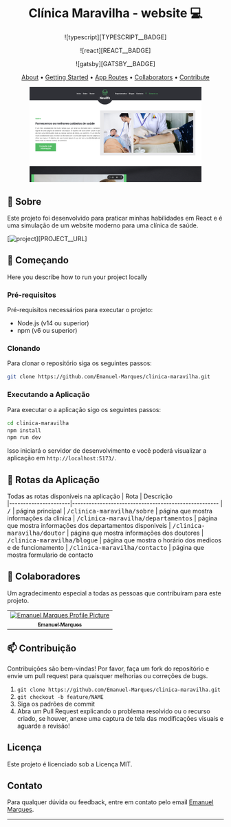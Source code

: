 [JAVASCRIPT__BADGE]: https://img.shields.io/badge/Javascript-000?style=for-the-badge&logo=javascript
[TYPESCRIPT__BADGE]: https://img.shields.io/badge/typescript-D4FAFF?style=for-the-badge&logo=typescript
[REACT__BADGE]: https://img.shields.io/badge/React-005CFE?style=for-the-badge&logo=react
[PROJECT__BADGE]: https://img.shields.io/badge/📱Visit_this_project-000?style=for-the-badge&logo=project
[GATSBY__BADGE]: https://img.shields.io/badge/Gatsby-7026b9?style=for-the-badge&logo=gatsby

<h1 align="center" style="font-weight: bold;"> Clínica Maravilha - website 💻</h1>

<p align="center"> ![typescript][TYPESCRIPT__BADGE] </p>
<p align="center"> ![react][REACT__BADGE] </p>
<p align="center"> ![gatsby][GATSBY__BADGE] </p>

<p align="center">
 <a href="#about">About</a> • 
 <a href="#started">Getting Started</a> • 
  <a href="#started">App Routes</a> • 
  <a href="#colab">Collaborators</a> •
 <a href="#contribute">Contribute</a>
</p>

<p align="center">
    <img src="./src/assets/clinica-maravilha.png" alt="Image Example" width="400px">
</p>

<h2 id="started">📌 Sobre</h2>

Este projeto foi desenvolvido para praticar minhas habilidades em React e é uma simulação de um website moderno para uma clínica de saúde.

[![project][PROJECT__BADGE]][PROJECT__URL]

<h2 id="started">🚀 Começando</h2>

Here you describe how to run your project locally

<h3>Pré-requisitos</h3>

Pré-requisitos necessários para executar o projeto:

- Node.js (v14 ou superior)
- npm (v6 ou superior)

<h3>Clonando</h3>

Para clonar o repositório siga os seguintes passos: 

```bash
git clone https://github.com/Emanuel-Marques/clinica-maravilha.git
```

<h3>Executando a Aplicação</h3>

Para executar o a aplicação sigo os seguintes passos: 

```bash
cd clinica-maravilha
npm install
npm run dev
```
Isso iniciará o servidor de desenvolvimento e você poderá visualizar a aplicação em `http://localhost:5173/`.

<h2 id="routes">📍 Rotas da Aplicação</h2>

Todas as rotas disponíveis na aplicação
| Rota               | Descrição                                          
|----------------------|-----------------------------------------------------
| <kbd>/</kbd>     | página principal
| <kbd>/clinica-maravilha/sobre</kbd>     | página que mostra informações da clinica
| <kbd>/clinica-maravilha/departamentos</kbd>     | página que mostra informações dos departamentos disponiveis
| <kbd>/clinica-maravilha/doutor</kbd>     | página que mostra informações dos doutores
| <kbd>/clinica-maravilha/blogue</kbd>     | página que mostra o horário dos medicos e de funcionamento
| <kbd>/clinica-maravilha/contacto</kbd>     | página que mostra formulario de contacto

<h2 id="colab">🤝 Colaboradores</h2>

Um agradecimento especial a todas as pessoas que contribuíram para este projeto.

<table>
  <tr>
    <td align="center">
      <a href="#">
        <img src="https://avatars.githubusercontent.com/u/70699733?v=4" width="100px;" alt="Emanuel Marques Profile Picture"/><br>
        <sub>
          <b>Emanuel Marques</b>
        </sub>
      </a>
    </td>
  </tr>
</table>

<h2 id="contribute">📫 Contribuição</h2>

Contribuições são bem-vindas! Por favor, faça um fork do repositório e envie um pull request para quaisquer melhorias ou correções de bugs.

1. `git clone https://github.com/Emanuel-Marques/clinica-maravilha.git`
2. `git checkout -b feature/NAME`
3. Siga os padrões de commit
4. Abra um Pull Request explicando o problema resolvido ou o recurso criado, se houver, anexe uma captura de tela das modificações visuais e aguarde a revisão!

## Licença

Este projeto é licenciado sob a Licença MIT.

## Contato

Para qualquer dúvida ou feedback, entre em contato pelo email [Emanuel Marques](emanuelmarques585@gmail.com).

---
​
